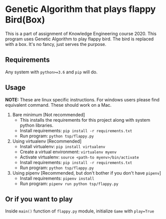 # Genetic Algorithm that plays flappy Bird(Box)
This is a part of assignment of Knowledge Engineering course 2020. This program uses Genetic Algorithm to play flappy bird. The bird is replaced with a box. It's no fancy, just serves the purpose.

## Requirements
Any system with `python>=3.6` and `pip` will do.

## Usage
**NOTE:** These are linux specific instructions. For windows users please find equivalent command. These should work on a Mac.

1. Bare minimum [Not recommended]
    - This installs the requirements for this project along with system python libraries.
    - Install requirements: `pip install -r requirements.txt`
    - Run program: `python tsp/flappy.py`
2. Using virtualenv [Recommended]
    - Install virtualenv: `pip install virtualenv`
    - Create a virtual environment: `virtualenv myenv`
    - Activate virtualenv: `source <path-to myenv>/bin/activate`
    - Install requirements: `pip install -r requirements.txt`
    - Run program: `python tsp/flappy.py`
3. Using pipenv [Recommended, but don't bother if you don't have `pipenv`]
    - Install requirements: `pipenv install`
    - Run program: `pipenv run python tsp/flappy.py`


## Or if you want to play
Inside `main()` function of `flappy.py` module, initialize `Game` with `play=True`
